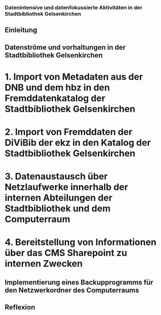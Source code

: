 ### Datenintensive und datenfokussierte Aktivitäten in der Stadtbibliothek Gelsenkirchen

## Einleitung

## Datenströme und vorhaltungen in der Stadtbibliothek Gelsenkirchen

  # 1. Import von Metadaten aus der DNB und dem hbz in den Fremddatenkatalog der Stadtbibliothek Gelsenkirchen
  # 2. Import von Fremddaten der DiViBib der ekz in den Katalog der Stadtbibliothek Gelsenkirchen 
  # 3. Datenaustausch über Netzlaufwerke innerhalb der internen Abteilungen der Stadtbibliothek und dem Computerraum
  # 4. Bereitstellung von Informationen über das CMS Sharepoint zu internen Zwecken
 
## Implementierung eines Backupprogramms für den Netzwerkordner des Computerraums

## Reflexion


